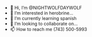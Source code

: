 - 👋 Hi, I’m @NIGHTWOLFDAYWOLF
- 👀 I’m interested in herobrine...
- 🌱 I’m currently learning spanish
- 💞️ I’m looking to collaborate on...
- 📫 How to reach me (743) 500-5993

<!---
NIGHTWOLFDAYWOLF/NIGHTWOLFDAYWOLF is a ✨ special ✨ repository because its `README.md` (this file) appears on your GitHub profile.
You can click the Preview link to take a look at your changes.
--->

